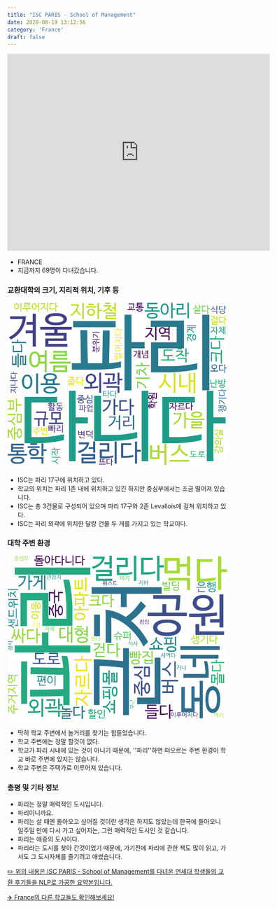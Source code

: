 ```yaml
---
title: "ISC PARIS - School of Management"
date: 2020-08-19 13:12:56
category: 'France'
draft: false
---
```


<iframe
width="600"
height="450"
frameborder="0" style="border:0"
src="https://www.google.com/maps/embed/v1/place?key=AIzaSyC9e1AME-pVmWC4hBpFdu5S4dKzyepa3HQ&q=ISC+PARIS+-+School+of+Management&center=48.8926991,2.3010645&zoom=14" allowfullscreen>
</iframe>

* FRANCE
* 지금까지 69명이 다녀갔습니다. 

### 교환대학의 크기, 지리적 위치, 기후 등

![gen_info-WordCloud](../univ_wordclouds_okt/gen_info/FR000010_gen_info_okt.png)

* ISC는 파리 17구에 위치하고 있다.
* 학교의 위치는 파리 1존 내에 위치하고 있긴 하지만 중심부에서는 조금 떨어져 있습니다.
* ISC는 총 3건물로 구성되어 있으며 파리 17구와 2존 Levallois에 걸쳐 위치하고 있다.
* ISC는 파리 외곽에 위치한 달랑 건물 두 개를 가지고 있는 학교이다.


### 대학 주변 환경

![env_info-WordCloud](../univ_wordclouds_okt/env_info/FR000010_env_info_okt.png)

* 딱히 학교 주변에서 놀거리를 찾기는 힘들었습니다.
* 학교 주변에는 정말 할것이 없다.
* 학교가 파리 시내에 있는 것이 아니기 때문에, ''파리''하면 떠오르는 주변 환경이 학교 바로 주변에 있지는 않습니다.
* 학교 주변은 주택가로 이루어져 있습니다.


### 총평 및 기타 정보 
* 파리는 정말 매력적인 도시입니다.
* 파리이니까요.
* 파리는 살 때엔 돌아오고 싶어질 것이란 생각은 하지도 않았는데 한국에 돌아오니 일주일 만에 다시 가고 싶어지는, 그런 매력적인 도시인 것 같습니다.
* 파리는 애증의 도시이다.
* 파리라는 도시를 찾아 간것이었기 때문에, 가기전에 파리에 관한 책도 많이 읽고, 가서도 그 도시자체를 즐기려고 애썼습니다.


[✏️ 위의 내용은 ISC PARIS - School of Management를 다녀온 연세대 학생들의 교환 후기들을 NLP로 가공한 요약본입니다.](http://oia.yonsei.ac.kr/partner/expReport.asp?ucode=FR000010&bgbn=A)

[✈️ France의 다른 학교들도 확인해보세요!](https://yonsei-exchange.netlify.app/?category=France)
